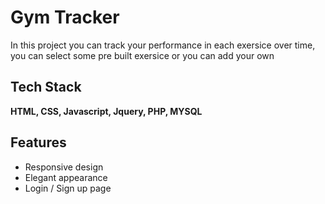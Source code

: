 
# Gym Tracker

In this project you can track your performance in each exersice over time, you can select some pre built exersice or you can add your own


## Tech Stack

**HTML, CSS, Javascript, Jquery, PHP, MYSQL**


## Features

- Responsive design
- Elegant appearance
- Login / Sign up page


